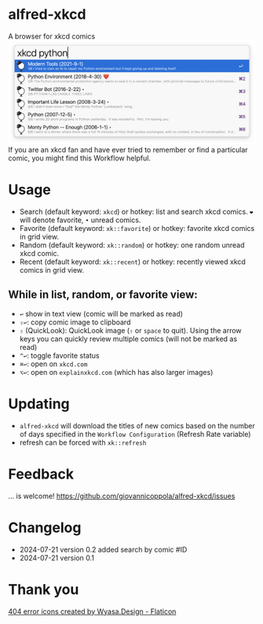 # alfred-xkcd
A browser for xkcd comics
![](src/xkcd.png)
If you are an xkcd fan and have ever tried to remember or find a particular comic, you might find this Workflow helpful. 


# Usage
- Search (default keyword: `xkcd`) or hotkey: list and search xkcd comics. `❤️` will denote favorite, `•` unread comics. 
- Favorite (default keyword: `xk::favorite`) or hotkey: favorite xkcd comics in grid view. 
- Random (default keyword: `xk::random`) or hotkey: one random unread xkcd comic. 
- Recent (default keyword: `xk::recent`) or hotkey: recently viewed xkcd comics in grid view. 
 

## While in list, random, or favorite view:
- `↩️` show in text view (comic will be marked as read)
-  `⇧↩️`: copy comic image to clipboard
-  `⇧` (QuickLook): QuickLook image (`⇧` or `space` to quit). Using the arrow keys you can quickly review multiple comics (will not be marked as read)
-  `^↩️`: toggle favorite status
-  `⌘↩️`: open on `xkcd.com`
-  `⌥↩️`: open on `explainxkcd.com` (which has also larger images)

# Updating
- `alfred-xkcd` will download the titles of new comics based on the number of days specified in the `Workflow Configuration` (Refresh Rate variable)
- refresh can be forced with `xk::refresh`


 

# Feedback
... is welcome!
https://github.com/giovannicoppola/alfred-xkcd/issues


# Changelog
- 2024-07-21 version 0.2 added search by comic #ID
- 2024-07-21 version 0.1


# Thank you
<a href="https://www.flaticon.com/free-icons/404-error" title="404 error icons">404 error icons created by Wyasa.Design - Flaticon</a>
